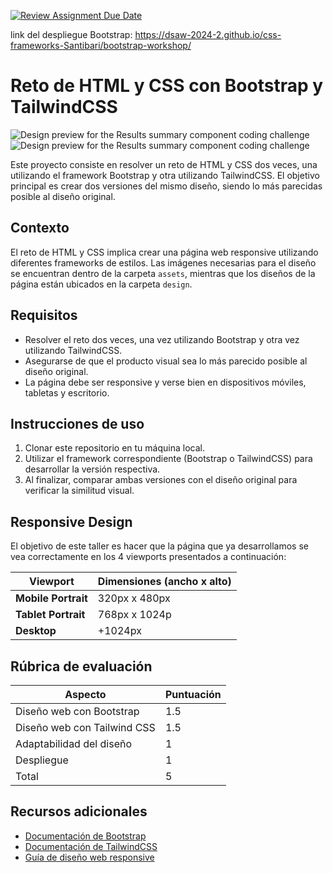 [![Review Assignment Due Date](https://classroom.github.com/assets/deadline-readme-button-22041afd0340ce965d47ae6ef1cefeee28c7c493a6346c4f15d667ab976d596c.svg)](https://classroom.github.com/a/U1bmlN1t)

link del despliegue Bootstrap: https://dsaw-2024-2.github.io/css-frameworks-Santibari/bootstrap-workshop/

# Reto de HTML y CSS con Bootstrap y TailwindCSS


![Design preview for the Results summary component coding challenge](./assets/design/desktop-preview.jpg)
![Design preview for the Results summary component coding challenge](./assets/design/mobile-design.jpg)

Este proyecto consiste en resolver un reto de HTML y CSS dos veces, una utilizando el framework Bootstrap y otra utilizando TailwindCSS. El objetivo principal es crear dos versiones del mismo diseño, siendo lo más parecidas posible al diseño original.

## Contexto

El reto de HTML y CSS implica crear una página web responsive utilizando diferentes frameworks de estilos. Las imágenes necesarias para el diseño se encuentran dentro de la carpeta `assets`, mientras que los diseños de la página están ubicados en la carpeta `design`.

## Requisitos

- Resolver el reto dos veces, una vez utilizando Bootstrap y otra vez utilizando TailwindCSS.
- Asegurarse de que el producto visual sea lo más parecido posible al diseño original.
- La página debe ser responsive y verse bien en dispositivos móviles, tabletas y escritorio.

## Instrucciones de uso

1. Clonar este repositorio en tu máquina local.
2. Utilizar el framework correspondiente (Bootstrap o TailwindCSS) para desarrollar la versión respectiva.
3. Al finalizar, comparar ambas versiones con el diseño original para verificar la similitud visual.

## Responsive Design

El objetivo de este taller es hacer que la página que ya desarrollamos se vea correctamente en los 4 viewports presentados a continuación:

| Viewport            | Dimensiones (ancho x alto) |
| ------------------- | -------------------------- |
| **Mobile Portrait** | 320px x 480px              |
| **Tablet Portrait** | 768px x 1024p              |
| **Desktop**         | +1024px                    |

## Rúbrica de evaluación

| Aspecto                     | Puntuación |
| --------------------------- | ---------- |
| Diseño web con Bootstrap    | 1.5        |
| Diseño web con Tailwind CSS | 1.5        |
| Adaptabilidad del diseño    | 1          |
| Despliegue                  | 1          |
| Total                       | 5          |

## Recursos adicionales

- [Documentación de Bootstrap](https://getbootstrap.com/docs/5.2/getting-started/introduction/)
- [Documentación de TailwindCSS](https://tailwindcss.com/docs)
- [Guía de diseño web responsive](https://www.w3schools.com/html/html_responsive.asp)
